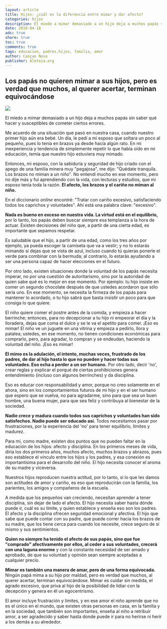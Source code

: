 ```yaml
---
layout: article
title: Hijos: ¿cuál es la diferencia entre mimar y dar afecto?
categories: hijos
description: El miedo a mimar demasiado a un hijo deja a muchos papás sin saber qué hacer y susceptibles de cometer ciertos errores. Me acuerdo de una situación que pasó en nuestra casa, cuando nuestro primer h…
date: 2018-04-18
ads: true
share: true
toc: true
comments: true
tags: educacion, padres,hijos, familia, amor
author: Cançao Nova
publisher: Aleteia.org
---
```

## Los papás no quieren mimar a sus hijos, pero es verdad que muchos, al querer acertar, terminan equivocándose

![](http://familiasana.info/images/hijos/gettyimages-500048001)

El miedo a mimar demasiado a un hijo deja a muchos papás sin saber qué hacer y susceptibles de cometer ciertos errores.

Me acuerdo de una situación que pasó en nuestra casa, cuando nuestro primer hijo aún era bebé. Un día, le pedí a mi esposo que soltara un poco al pequeño, pues lo tenía en brazos ya desde hacía algún rato. En mi inexperiencia y tendencia de simplemente repetir lo que había oído en mi educación, temía que nuestro hijo estuviera muy mimado.

Entonces, mi esposo, con la sabiduría y seguridad de hijo criado con el apego de una familia minera muy "pegajosa", me dijo: "Quédate tranquila. Los brazos no miman a un niño". No entendí mucho en ese momento, pero no dije más y fui aprendiendo con la vida, con lecturas y estudios, que mi esposo tenía toda la razón. **El afecto, los brazos y el cariño no miman al niño.**

En el diccionario _online_ encontré: "Tratar con cariño excesivo, satisfaciendo todos los caprichos y voluntades". Ahí está una palabra clave: "excesivo".

**Nada es bueno en exceso en nuestra vida. La virtud está en el equilibrio,** por lo tanto, los papás deben buscar siempre esa templanza a la hora de actuar. Existen decisiones del niño que, a partir de una cierta edad, es importante que sepamos respetar.

Es saludable que el hijo, a partir de una edad, como los tres años por ejemplo, ya pueda escoger la camiseta que va a vestir; y no lo estarás mimando si dejas que se vista de azul, incluso cuando tú quieras ponerle el verde para combinar con la bermuda; al contrario, lo estarás ayudando a ser una persona capaz de hacer elecciones en el futuro.

Por otro lado, existen situaciones donde la voluntad de los papás necesita imperar, no por una cuestión de autoritarismo, sino por la autoridad de quien sabe qué es lo mejor en ese momento. Por ejemplo: tu hijo insiste en comer un segundo chocolate después de que ustedes acordaron que sólo sería uno. En ese momento, se necesita la firmeza de los papás para mantener lo acordado, o tu hijo sabrá que basta insistir un poco para que consiga lo que quiere.

El niño quiere comer el postre antes de la comida, y empieza a hacer berrinche; entonces, para no decepcionar a tu hijo ni empeorar el día y la lloradera, dejas que coma el dulce y se le va el apetito para comer. ¡Eso es mimar! El niño ve un juguete en una vitrina y empieza a pedirlo, llora y patalea; ustedes, en ese momento, no tienen condiciones económicas para comprarlo, pero, para agradar, lo compran y se endeudan, haciendo la voluntad del niño. ¡Eso es mimar!

**El mimo es la adulación, el intento, muchas veces, frustrado de los padres, de dar al hijo hasta lo que no pueden y hacer todas sus voluntades. Eso echa a perder a un ser humano.** Por otro lado, decir 'no', crear reglas y explicar el porqué de ciertas prohibiciones genera entendimiento (incluso con algunos berrinches) y da disciplina.

Eso es educar con responsabilidad y amor, porque no creo solamente en el ahora, sino en los comportamientos futuros de mi hijo y en el ser humano que espero que se vuelva, no para agradarme, sino para que sea un buen hombre, una buena mujer, para que sea feliz y contribuya al bienestar de la sociedad.

**Nadie crece y madura cuando todos sus caprichos y voluntades han sido satisfechos. Nadie puede ser educado así.** Todos necesitamos pasar por frustraciones, por la experiencia del 'no' para tener equilibrio, límites y madurez.

Para mí, como madre, existen dos puntos que no pueden faltar en la educación de los hijos: afecto y disciplina. En los primeros meses de vida, diría los dos primeros años, muchos afecto, muchos brazos y abrazos, pues eso establece el vínculo entre los hijos y los padres, y esa conexión es importantísima para el desarrollo del niño. El hijo necesita conocer el aroma de su madre y viceversa.

Nuestros hijos reproducen nuestra actitud, por lo tanto, si lo que les damos son actitudes de amor y cariño, es eso que reproducirán con la familia, los parientes, los amigos y compañeros de la escuela.

A medida que los pequeños van creciendo, necesitan aprender a tener disciplina, sin dejar de lado el afecto. El hijo necesita saber hasta dónde puede ir, cuál es su límite, y quien establece y enseña eso son los padres. El afecto y la disciplina ofrecen seguridad emocional y afectiva. El hijo que sabe que puede contar con su padre, que puede correr hacia los brazos de su madre, que los tiene cerca para cuando los necesite, crece seguro de sí mismo y sus sentimientos.

**Quien no siempre ha tenido el afecto de sus papás, sino que fue "comprado" afectivamente por ellos, al ceder a sus voluntades, crecerá con una laguna enorme** y con la constante necesidad de ser amado y aprobado, de que su voluntad y opinión sean siempre aceptadas a cualquier precio.

**Mimar es también una manera de amar, pero de una forma equivocada.** Ningún papá mima a su hijo por maldad, pero es verdad que muchos, al querer acertar, terminan equivocándose. Mimar es cuidar sin medida, el agrado excesivo, que priva al hijo de la posibilidad de lidiar con la decepción y genera en él un egocentrismo.

El amor incluye frustración y límites, y en ese amor el niño aprende que no es el único en el mundo, que existen otras personas en casa, en la familia y en la sociedad, que también son importantes, enseña al niño a retribuir amor, a ser agradecido y saber hasta donde puede ir para no herirse ni herir a los demás a su alrededor.
